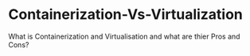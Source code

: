 # Containerization-Vs-Virtualization
What is Containerization and Virtualisation and what are thier Pros and Cons?
